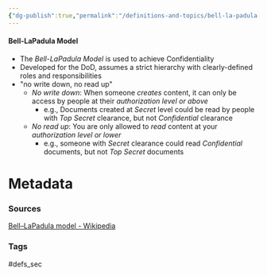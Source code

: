 ```yaml
---
{"dg-publish":true,"permalink":"/definitions-and-topics/bell-la-padula-model/","updated":"2024-04-29T16:44:36.000-07:00"}
---
```


#### Bell-LaPadula Model
- The *Bell-LaPadula Model* is used to achieve Confidentiality
- Developed for the DoD, assumes a strict hierarchy with clearly-defined roles and responsibilities
- "no write down, no read up"
	- *No write down*: When someone *creates* content, it can only be access by people at their *authorization level or above*
		- e.g., Documents created at *Secret* level could be read by people with *Top Secret* clearance, but not *Confidential* clearance
	- *No read up*: You are only allowed to *read* content at your *authorization level or lower*
		- e.g., someone with *Secret* clearance could read *Confidential* documents, but not *Top Secret* documents






# Metadata

### Sources
[Bell–LaPadula model - Wikipedia](https://en.wikipedia.org/wiki/Bell%E2%80%93LaPadula_model)

### Tags
#defs_sec 
